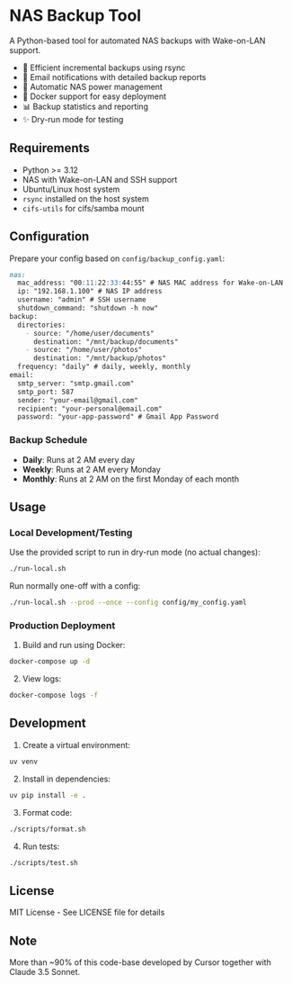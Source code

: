 # NAS Backup Tool

A Python-based tool for automated NAS backups with Wake-on-LAN support.

- 🔄 Efficient incremental backups using rsync
- 📧 Email notifications with detailed backup reports
- 🔌 Automatic NAS power management
- 🐳 Docker support for easy deployment
- 📊 Backup statistics and reporting
- ✨ Dry-run mode for testing

## Requirements

- Python >= 3.12
- NAS with Wake-on-LAN and SSH support
- Ubuntu/Linux host system
- `rsync` installed on the host system
- `cifs-utils` for cifs/samba mount

## Configuration

Prepare your config based on `config/backup_config.yaml`:
```yaml:README.md
nas:
  mac_address: "00:11:22:33:44:55" # NAS MAC address for Wake-on-LAN
  ip: "192.168.1.100" # NAS IP address
  username: "admin" # SSH username
  shutdown_command: "shutdown -h now"
backup:
  directories:
    - source: "/home/user/documents"
      destination: "/mnt/backup/documents"
    - source: "/home/user/photos"
      destination: "/mnt/backup/photos"
  frequency: "daily" # daily, weekly, monthly
email:
  smtp_server: "smtp.gmail.com"
  smtp_port: 587
  sender: "your-email@gmail.com"
  recipient: "your-personal@email.com"
  password: "your-app-password" # Gmail App Password
```

### Backup Schedule

- **Daily**: Runs at 2 AM every day
- **Weekly**: Runs at 2 AM every Monday
- **Monthly**: Runs at 2 AM on the first Monday of each month

## Usage

### Local Development/Testing

Use the provided script to run in dry-run mode (no actual changes):
```bash
./run-local.sh
```

Run normally one-off with a config:
```bash
./run-local.sh --prod --once --config config/my_config.yaml
```

### Production Deployment

1. Build and run using Docker:
```bash
docker-compose up -d
```

2. View logs:
```bash
docker-compose logs -f
```

## Development

1. Create a virtual environment:
```bash
uv venv
```

2. Install in dependencies:
```bash
uv pip install -e .
```

3. Format code:
```bash
./scripts/format.sh
```

4. Run tests:
```bash
./scripts/test.sh
```

## License

MIT License - See LICENSE file for details

## Note
More than ~90% of this code-base developed by Cursor together with Claude 3.5 Sonnet.

